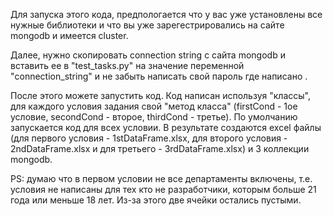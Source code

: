 Для запуска этого кода, предпологается что у вас уже установлены все нужные библиотеки и что вы уже зарегестрировались на сайте mongodb и имеется cluster.

Далее, нужно скопировать connection string с сайта mongodb и вставить ее в "test_tasks.py" на значение переменной "connection_string" и не забыть написать свой пароль где написано <password>. 

После этого можете запустить код. Код написан используя "классы", для каждого условия задания свой "метод класса" (firstCond - 1ое условие, secondCond - второе, thirdCond - третье). По умолчанию запускается код для всех условии.  В результате создаются excel файлы (для первого условия - 1stDataFrame.xlsx, для второго условия - 2ndDataFrame.xlsx  и для третьего - 3rdDataFrame.xlsx) и 3 коллекции mongodb.

PS: думаю что в первом условии не все департаменты включены, т.е. условия не написаны для тех кто не разработчики, которым больше 21 года или меньше 18 лет. Из-за этого две ячейки остались пустыми.
